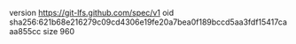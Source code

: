 version https://git-lfs.github.com/spec/v1
oid sha256:621b68e216279c09cd4306e19fe20a7bea0f189bccd5aa3fdf15417caaa855cc
size 960
